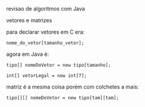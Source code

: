 revisao de algoritmos com Java

vetores e matrizes

para declarar vetores em C era:
```
nome_do_vetor[tamanho_vetor];
```

agora em Java é:
```
tipo[] nomeDoVetor = new tipo[tamanho];

int[] vetorLegal = new int[7];
```

matriz é a mesma coisa porém com colchetes a mais: 
```
tipo[][] nomeDoVetor = new tipo[tam][tam];
```

